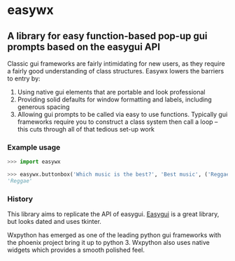 # easywx #

## A library for easy function-based pop-up gui prompts based on the easygui API ##

Classic gui frameworks are fairly intimidating for new users, as they require
a fairly good understanding of class structures. Easywx lowers the barriers to
entry by:

1. Using native gui elements that are portable and look professional
2. Providing solid defaults for window formatting and labels, including
   generous spacing
3. Allowing gui prompts to be called via easy to use functions.
   Typically gui frameworks require you to construct a class system then call
   a loop – this cuts through all of that tedious set-up work


### Example usage
```python
>>> import easywx

>>> easywx.buttonbox('Which music is the best?', 'Best music', ('Reggae', 'Funk', 'Dubstep'))
'Reggae'
```


### History ###

This library aims to replicate the API of easygui. [Easygui][1] is a great library,
but looks dated and uses tkinter.

Wxpython has emerged as one of the leading python gui frameworks with the
phoenix project bring it up to python 3. Wxpython also uses native widgets
which provides a smooth polished feel.

[1]: http://easygui.readthedocs.io

